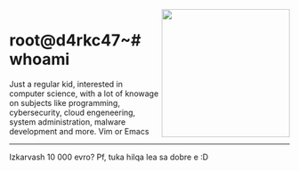 <img align='right' src="https://media.tenor.com/qxFvRgBwjV0AAAAM/ruin-game.gif" width="230">

# root@d4rkc47~# whoami
Just a regular kid, interested in computer science, with a lot of knowage on subjects like programming, cybersecurity, cloud engeneering, system administration, malware development and more.
Vim or Emacs 

-------------------------------------
 Izkarvash 10 000 evro? Pf, tuka hilqa lea sa dobre e :D
